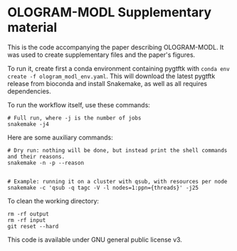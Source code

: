 # OLOGRAM-MODL Supplementary material

This is the code accompanying the paper describing OLOGRAM-MODL. It was used to create supplementary files and the paper's figures.

To run it, create first a conda environment containing pygtftk with `conda env create -f ologram_modl_env.yaml`. This will download the latest pygtftk release from bioconda and install Snakemake, as well as all requires dependencies.

To run the workflow itself, use these commands:

```{bash}
# Full run, where -j is the number of jobs
snakemake -j4
```

Here are some auxiliary commands:

```{bash}
# Dry run: nothing will be done, but instead print the shell commands and their reasons.
snakemake -n -p --reason


# Example: running it on a cluster with qsub, with resources per node
snakemake -c 'qsub -q tagc -V -l nodes=1:ppn={threads}' -j25

```

To clean the working directory:

```{bash}
rm -rf output
rm -rf input
git reset --hard
```

This code is available under GNU general public license v3.